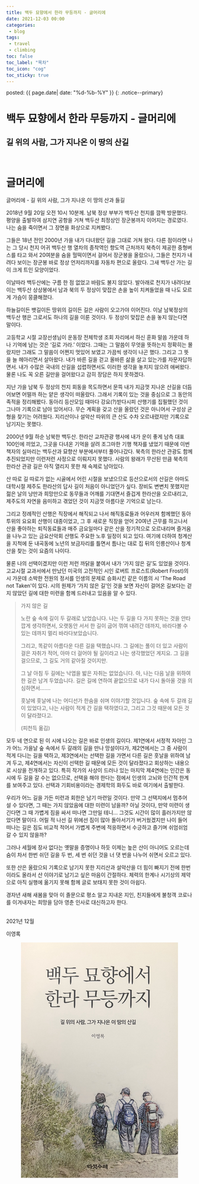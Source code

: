 ```yaml
---
title: 백두 묘향에서 한라 무등까지 - 글머리에
date: 2021-12-03 00:00
categories:
 - blog
tags:
 - travel
 - climbing
toc: false
toc_label: "목차"
toc_icon: "cog"
toc_sticky: true
---
```


<head>
	<link rel="stylesheet" href="/resource/styles.css">
</head>

posted: {{ page.date| date: "%d-%b-%Y" }}
{: .notice--primary}


<h1>백두 묘향에서 한라 무등까지 - 글머리에</h1>

<h2>길 위의 사람, 그가 지나온 이 땅의 산길</h2>

<br>
<h1>글머리에</h1>

글머리에 - 길 위의 사람, 그가 지나온 이 땅의 산과 들길


2018년 9월 20일 오전 10시 10분께. 남북 정상 부부가 백두산 천지를 깜짝 방문했다. 평양을 출발하여 삼지연 공항을 거쳐 백두산 최정상인 장군봉까지 이어지는 경로였다. 나는 숨을 죽이면서 그 장면을 화상으로 지켜봤다.

그들은 18년 전인 2000년 가을 내가 다녀왔던 길을 그대로 거쳐 왔다. 다른 점이라면 나는 그 당시 천지 어귀 백두산 행 열차의 종착역인 향도역 근처까지 북측이 제공한 중형버스를 타고 와서 20여분을 숨을 헐떡이면서 걸어서 장군봉을 올랐으나, 그들은 천지가 내려다 보이는 장군봉 바로 정상 언저리까지를 자동차 편으로 올랐다. 그새 백두산 가는 길이 크게 트인 모양이었다.

이날따라 백두산에는 구름 한 점 없었고 바람도 불지 않았다. 발아래로 천지가 내려다보이는 백두산 상상봉에서 남과 북의 두 정상이 맞잡은 손을 높이 치켜들었을 때 나도 모르게 가슴이 뭉클해졌다.

하늘길이든 뱃길이든 땅위의 길이든 길은 사람이 오고가야 이어진다. 이날 남북정상의 백두산 행은 그로서도 하나의 길을 이룬 것이다. 두 정상이 맞잡은 손을 놓지 않는다면 말이다.

고등학교 시절 교장선생님이 운동장 전체학생 조회 자리에서 하신 훈화 말씀 가운데 하나 기억에 남는 것은 ‘길로 가라.’ 이었다. 그때는 그 말씀이 무엇을 뜻하는지 정확히는 몰랐지만 그래도 그 말씀이 어쩐지 멋있어 보였고 가끔씩 생각이 나곤 했다. 그리고 그 뜻을 늘 헤아리면서 살아왔다. 내가 바른 길을 걷고 올바른 삶을 살고 있는가를 자문자답하면서. 내가 수많은 국내의 산길을 섭렵하면서도 이러한 생각을 놓치지 않으려 애써왔다. 물론 나도 꼭 오른 길만을 걸어왔다고 감히 장담은 하지 못하겠다.

지난 가을 남북 두 정상의 천지 회동을 목도하면서 문뜩 내가 지금껏 지나온 산길을 더듬어보면 어떨까 하는 얕은 생각이 떠올랐다. 그래서 기록이 있는 것을 중심으로 그 동안의 족적을 정리해봤다. 동아리 등산모임 때마다 강요(?)받다시피 산행기를 집필했던 것이 그나마 기록으로 남아 있어서다. 무슨 계획을 갖고 산을 올랐던 것은 아니어서 구성상 균형을 찾기는 어려웠다. 지리산이나 설악산 따위의 큰 산도 수차 오르내렸지만 기록으로 남기지는 못했다.

2000년 9월 하순 남북한 백두산. 한라산 교차관광 행사에 내가 운이 좋게 남측 대표 100인에 끼었고, 그곳을 다녀온 기억을 살려 조그마한 기행 책자를 냈었기 때문에 이번 책자의 실마리는 백두산과 묘향산 부분에서부터 풀어나갔다. 북측의 한라산 관광도 함께 추진되었지만 이런저런 사정으로 이뤄지지 못했다. 사람의 왕래가 무산된 만큼 북측의 한라산 관광 길은 아직 열리지 못한 채 숙제로 남아있다.

산 따로 길 따로가 없는 시골에서 어린 시절을 보냈으므로 등산으로서의 산길은 아마도 대학시절 제주도 한라산의 답사 길이 처음이 아니었던가 싶다. 장비도 변변치 못했지만 젊은 날의 낭만과 희망만으로 동무들과 어깨를 기대면서 즐겁게 한라산을 오르내리고, 제주도의 자연을 음미하고 겪었던 것이 지금껏 아름다운 기억으로 남는다.

그리고 정례적인 산행은 직장에서 해직되고 나서 해직동료들과 어우러져 함께했던 동아투위의 요요회 산행이 대종이었고, 그 후 새로운 직장을 얻어 20여년 근무를 하고나서 산을 좋아하는 퇴직동료들과 매주 금요일마다 같은 산을 정기적으로 오르내리며 즐거움을 나누고 있는 금요산악회 산행도 주요한 노후 일정이 되고 있다. 여기에 더하여 청계산을 지척에 둔 내곡동에 노년의 보금자리를 틀면서 틈나는 대로 집 뒤의 인릉산이나 청계산을 찾는 것이 요즘의 나이다.

물론 나의 선택이겠지만 이런 저런 까닭을 붙여서 내가 ‘가지 않은 길’도 있었을 것이다. 고교시절 교과서에서 만났던 미국의 고전적인 시인 로버트 프로스트(Robert Frost)의 시 가운데 소박한 전원의 정서를 인생의 문제로 승화시킨 같은 이름의 시 'The Road not Taken'이 있다. 시의 원제가 ‘가지 않은 길’인 것을 보면 자신이 걸어온 길보다는 걷지 않았던 길에 대한 미련을 함께 드러내고 있음을 알 수 있다.


<blockquote>
<p>
가지 않은 길
</p>
<p>
노란 숲 속에 길이 두 갈래로 났었습니다.
나는 두 길을 다 가지 못하는 것을 안타깝게 생각하면서,
오랫동안 서서 한 길이 굽어 꺾여 내려간 데까지,
바라다볼 수 있는 데까지 멀리 바라다보았습니다.
</p>
<p>
그리고, 똑같이 아름다운 다른 길을 택했습니다.
그 길에는 풀이 더 있고 사람이 걸은 자취가 적어,
아마 더 걸어야 될 길이라고 나는 생각했었던 게지요.
그 길을 걸으므로, 그 길도 거의 같아질 것이지만.
</p>
<p>
그 날 아침 두 길에는
낙엽을 밟은 자취는 없었습니다.
아, 나는 다음 날을 위하여 한 길은 남겨 두었습니다.
길은 길에 연하여 끝없으므로
내가 다시 돌아올 것을 의심하면서…….
</p>
<p>
훗날에 훗날에 나는 어디선가
한숨을 쉬며 이야기할 것입니다.
숲 속에 두 갈래 길이 있었다고,
나는 사람이 적게 간 길을 택하였다고,
그리고 그것 때문에 모든 것이 달라졌다고.
</p>
<p>
(피천득 옮김)
</p>
</blockquote>


모두 네 연으로 된 이 시에 나오는 길은 바로 인생의 길이다. 제1연에서 서정적 자아인 그가 어느 가을날 숲 속에서 두 갈래의 길을 만나 망설이다가, 제2연에서는 그 중 사람이 적게 다니는 길을 택하고, 제3연에서는 선택한 길을 가면서 다른 길은 훗날을 위하여 남겨 두고, 제4연에서는 자신이 선택한 길 때문에 모든 것이 달라졌다고 회상하는 내용으로 시상을 전개하고 있다. 특히 작가의 사상이 드러나 있는 마지막 제4연에는 인간은 동시에 두 길을 갈 수는 없으므로, 선택을 해야 한다는 점에서 인생의 고뇌와 인간적 한계를 보여주고 있다. 선택과 기회비용이라는 경제학의 화두도 바로 여기에서 출발한다.

우리가 어느 길을 가든 미련과 회한은 남기 마련일 것이다. 만약 그 선택지에서 멈추어 설 수 있다면, 그 때는 가지 않았음에 대한 미련이 남을까? 아닐 것이다, 만약 미련이 생긴다면 그 때 가볍게 짐을 싸서 떠나면 그만일 테니... 그것도 시간이 많이 흘러가지만 않았다면 말이다. 어릴 적 나선 길 위에선 짐이 많아 돌아서기가 버거웠겠지만 나이 들어 떠나는 길은 짐도 비교적 적어서 가볍게 주변에 적응하면서 수긍하고 즐기며 쉬엄쉬엄 갈 수 있지 않을까?

그러나 세월에 장사 없다는 옛말을 증명이나 하듯 이제는 높은 산이 아니어도 오르는데 숨이 차서 한번 쉬던 길을 두 번, 세 번 쉬던 것을 너 댓 번을 나누어 쉬면서 오르고 있다.

또한 산은 올랐으되 기록으로 남기지 못한 지리산과 설악산을 더 힘이 빠지기 전에 한번이라도 올라서 산 이야기로 남기고 싶은 마음이 간절하다. 체력의 한계나 시기상의 제약으로 아직 실행에 옮기지 못해 함께 글로 보태지 못한 것이 아쉽다.

경자년 새해 새봄을 맞아 이 졸문으로 평소 알고 지내온 지인, 친지들에게 불청객 코로나를 이겨내자는 희망을 담아 영춘 인사로 대신하고자 한다.


<br>
2021년 12월

이영록


<div class="fig-container">
<figure id="photo-book-cover">
	<img src="/assets/images/baek-du-to-hanla/book-cover.jpeg">
</figure>
</div>

